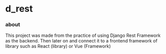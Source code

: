 # d_rest

### about
This project was made from the practice of using Django Rest Framework as the backend. Then later on and connect it to a frontend framework of library such as React (library) or Vue (Framework)
